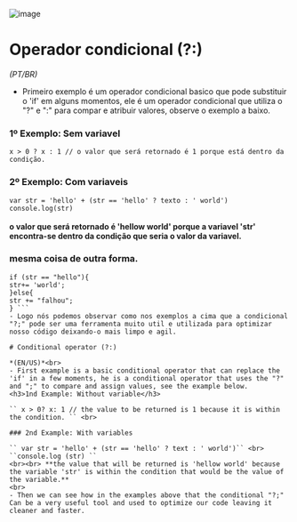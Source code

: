 ![image](https://user-images.githubusercontent.com/78365951/119541578-f33a5e00-bd64-11eb-8bc0-16eae52cf99b.png)


# Operador condicional (?:)


*(PT/BR)*<br>
- Primeiro exemplo é um operador condicional basico que pode substituir o 'if' em alguns momentos, ele é um operador condicional que utiliza o "?" e ":" para compar e atribuir valores, observe o exemplo a baixo.
  <br>
### 1º Exemplo: Sem variavel<br>
  
``` x > 0 ? x : 1 // o valor que será retornado é 1 porque está dentro da condição. ```

### 2º Exemplo: Com variaveis

`` var str = 'hello' + (str == 'hello' ? texto : ' world') `` <br>
``console.log(str)`` <br><br> **o valor que será retornado é 'hellow world' porque a variavel 'str' encontra-se dentro da condição que seria o valor da variavel.**

### mesma coisa de outra forma.

``` str = "hello";
if (str == "hello"){ 
str+= 'world';
}else{ 
str += "falhou";
} ```
- Logo nós podemos observar como nos exemplos a cima que a condicional "?;" pode ser uma ferramenta muito util e utilizada para optimizar nosso código deixando-o mais limpo e agil.

# Conditional operator (?:)

*(EN/US)*<br>
- First example is a basic conditional operator that can replace the 'if' in a few moments, he is a conditional operator that uses the "?" and ";" to compare and assign values, see the example below.
<h3>1nd Example: Without variable</h3>
  
`` x > 0? x: 1 // the value to be returned is 1 because it is within the condition. `` <br>

### 2nd Example: With variables

`` var str = 'hello' + (str == 'hello' ? text : ' world')`` <br>
``console.log (str) ``
<br><br> **the value that will be returned is 'hellow world' because the variable 'str' is within the condition that would be the value of the variable.**
<br> 
- Then we can see how in the examples above that the conditional "?;" Can be a very useful tool and used to optimize our code leaving it cleaner and faster.
